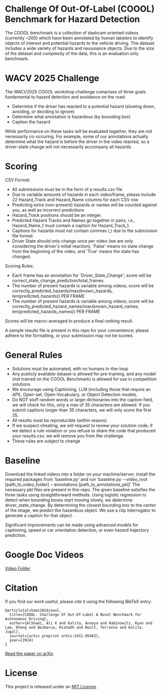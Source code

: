 # Challenge Of Out-Of-Label (COOOL) Benchmark for Hazard Detection
The COOOL benchmark is a collection of dashcam oriented videos (currently ~200) which have been annotated by human labelers to identify objects of interest and potential hazards to the vehicle driving.
The dataset includes a wide variety of hazards and neussiance objects.
Due to the size of the dataset and complexity of the data, this is an evaluation only benchmark.

# WACV 2025 Challenge
The WACV2025 COOOL workshop challenge comprises of three goals fundamental to hazard detection and avoidance on the road:
- Determine if the driver has reacted to a potential hazard (slowing down, avoiding, or deciding to ignore)
- Determine what annotation is hazardous (by bounding box)
- Caption the hazard

While performance on these tasks will be evaluated together, they are not necessarily co-occuring. For example, some of our annotations actually determine what the hazard is before the driver in the video reacted, so a driver-state change will not necessarily accompany all hazards.

# Scoring
CSV Format:
- All submissions must be in the form of a results.csv file
- Due to variable amounts of hazards in each video/frame, please include 22 Hazard_Track and Hazard_Name columns for each CSV row
- Predicting extra (non-present) hazards or names will be counted against you, as well as incorrect predictions
- Hazard_Track positions should be an integer.
- Predicted Hazard Tracks and Names go together in pairs, i.e., Hazard_Name_1 must contain a caption for Hazard_Track_1.
- Captions for hazards must not contain commas (,) due to the submission file format
- Driver State should only change once per video (we are only considering the driver's initial reaction), 'False' means no state change from the beginning of the video, and 'True' means the state has changed.

Scoring Rules:
- Each frame has an annotation for 'Driver_State_Change'; score will be correct_state_change_prediction/total_frames
- The number of present hazards is variable among videos; score will be correctly_predicted_hazards/max(known_hazards, len(predicted_hazards)) PER FRAME
- The number of present hazards is variable among videos; score will be correctly_predicted_hazard_names/max(known_hazard_names, len(predicted_hazards_names)) PER FRAME

Scores will be macro-averaged to produce a final ranking result.

A sample results file is present in this repo for your convenience; please adhere to the formatting, or your submission may not be scored.

# General Rules
- Solutions must be automated, with no humans in-the-loop
- Any publicly available dataset is allowed for pre-training, and any model (not trained on the COOOL Benchmark) is allowed for use in competition solutions
- We encourage using Captioning, LLM (including those that require an API), Open-set, Open-Vocabulary, or Object Detection models.
- Do NOT stuff random words or large-dictionaries into the caption field, we will check for this, only a max of 35 characters are allowed. If you submit captions longer than 35 characters, we will only score the first 35.
- All results must be reproducible (within reason).
- If we suspect cheating, we will request to review your solution code; if we detect a rule violation or you refuse to share the code that produced your results.csv, we will remove you from the challenge.
- These rules are subject to change

# Baseline
Download the linked videos into a folder on your machine/server, install the required packages from 'baseline.py' and run 'baseline.py --video_root [path_to_video_folder] --annotations [path_to_annotations_pkl]'
The necessary pkl files are present in this repo.
The given baseline satisfies the three tasks using straightforward methods. Using logistic regression to detect when bounding boxes start moving slowly, we determine driver_state_change. By determining the closest bounding box to the center of the image, we predict the hazardous object. We use a clip interrogator to generate a caption for that object.


Significant improvements can be made using advanced models for captioning, speed or car orientation detection, or even hazard trajectory prediction.

# Google Doc Videos 
[Video Folder](https://drive.google.com/drive/folders/1u7MtzXH2kmZEAvEhQgHkS1p0VYLmzCw2)

# Citation
If you find our work useful, please cite it using the following BibTeX entry:
```
@article{alshami2024coool,
  title={COOOL: Challenge Of Out-Of-Label A Novel Benchmark for Autonomous Driving},
  author={AlShami, Ali K and Kalita, Ananya and Rabinowitz, Ryan and Lam, Khang and Bezbarua, Rishabh and Boult, Terrance and Kalita, Jugal},
  journal={arXiv preprint arXiv:2412.05462},
  year={2024}
}
```
[Read the paper on arXiv](https://arxiv.org/abs/2412.05462)

# License
This project is released under an [MIT License](https://github.com/alshami52/COOOL_benchmark/blob/main/LICENSE).
